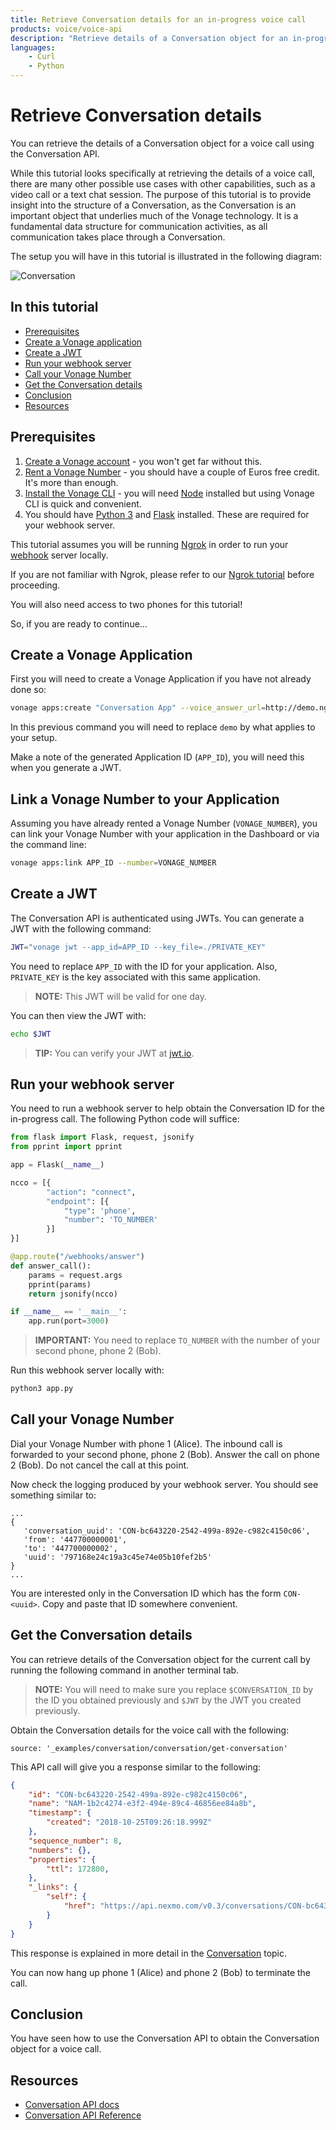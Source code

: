 ```yaml
---
title: Retrieve Conversation details for an in-progress voice call
products: voice/voice-api
description: "Retrieve details of a Conversation object for an in-progress voice call"
languages:
    - Curl
    - Python
---
```


# Retrieve Conversation details

You can retrieve the details of a Conversation object for a voice call using the Conversation API.

While this tutorial looks specifically at retrieving the details of a voice call, there are many other possible use cases with other capabilities, such as a video call or a text chat session. The purpose of this tutorial is to provide insight into the structure of a Conversation, as the Conversation is an important object that underlies much of the Vonage technology. It is a fundamental data structure for communication activities, as all communication takes place through a Conversation.

The setup you will have in this tutorial is illustrated in the following diagram:

![Conversation](/images/conversation-api/call-forward-conversation.png)

## In this tutorial

- [Prerequisites](#prerequisites)
- [Create a Vonage application](#create-a-nexmo-application)
- [Create a JWT](#create-a-jwt)
- [Run your webhook server](#run-your-webhook-server)
- [Call your Vonage Number](#call-your-nexmo-number)
- [Get the Conversation details](#get-the-conversation-details)
- [Conclusion](#conclusion)
- [Resources](#resources)

## Prerequisites

1. [Create a Vonage account](/account/guides/management#create-and-configure-a-nexmo-account) - you won't get far without this.
2. [Rent a Vonage Number](/account/guides/numbers#rent-virtual-numbers) - you should have a couple of Euros free credit. It's more than enough.
3. [Install the Vonage CLI](/application/vonage-cli) - you will need [Node](https://nodejs.org) installed but using Vonage CLI is quick and convenient.
4. You should have [Python 3](https://realpython.com/installing-python/) and [Flask](http://flask.pocoo.org/) installed. These are required for your webhook server.

This tutorial assumes you will be running [Ngrok](https://ngrok.com) in order to run your [webhook](/concepts/guides/webhooks) server locally.

If you are not familiar with Ngrok, please refer to our [Ngrok tutorial](https://www.nexmo.com/blog/2017/07/04/local-development-nexmo-ngrok-tunnel-dr/) before proceeding.

You will also need access to two phones for this tutorial!

So, if you are ready to continue...

## Create a Vonage Application

First you will need to create a Vonage Application if you have not already done so:

``` bash
vonage apps:create "Conversation App" --voice_answer_url=http://demo.ngrok.io/webhooks/answer  --voice_event_url=http://demo.ngrok.io/webhooks/event
```

In this previous command you will need to replace `demo` by what applies to your setup.

Make a note of the generated Application ID (`APP_ID`), you will need this when you generate a JWT.

## Link a Vonage Number to your Application

Assuming you have already rented a Vonage Number (`VONAGE_NUMBER`), you can link your Vonage Number with your application in the Dashboard or via the command line:

``` bash
vonage apps:link APP_ID --number=VONAGE_NUMBER
```

## Create a JWT

The Conversation API is authenticated using JWTs. You can generate a JWT with the following command:

``` bash
JWT="vonage jwt --app_id=APP_ID --key_file=./PRIVATE_KEY"
```

You need to replace `APP_ID` with the ID for your application. Also, `PRIVATE_KEY` is the key associated with this same application.

> **NOTE:** This JWT will be valid for one day.

You can then view the JWT with:

``` bash
echo $JWT
```

> **TIP:** You can verify your JWT at [jwt.io](https://jwt.io).

## Run your webhook server

You need to run a webhook server to help obtain the Conversation ID for the in-progress call. The following Python code will suffice:

``` python
from flask import Flask, request, jsonify
from pprint import pprint

app = Flask(__name__)

ncco = [{
        "action": "connect",
        "endpoint": [{
            "type": 'phone',
            "number": 'TO_NUMBER'
        }]
}]

@app.route("/webhooks/answer")
def answer_call():
    params = request.args
    pprint(params)
    return jsonify(ncco)

if __name__ == '__main__':
    app.run(port=3000)
```

> **IMPORTANT:** You need to replace `TO_NUMBER` with the number of your second phone, phone 2 (Bob).

Run this webhook server locally with:

``` bash
python3 app.py
```

## Call your Vonage Number

Dial your Vonage Number with phone 1 (Alice). The inbound call is forwarded to your second phone, phone 2 (Bob). Answer the call on phone 2 (Bob). Do not cancel the call at this point.

Now check the logging produced by your webhook server. You should see something similar to:

```
...
{
   'conversation_uuid': 'CON-bc643220-2542-499a-892e-c982c4150c06',
   'from': '447700000001',
   'to': '447700000002',
   'uuid': '797168e24c19a3c45e74e05b10fef2b5'
}
...
```

You are interested only in the Conversation ID which has the form `CON-<uuid>`. Copy and paste that ID somewhere convenient.

## Get the Conversation details

You can retrieve details of the Conversation object for the current call by running the following command in another terminal tab.

> **NOTE:** You will need to make sure you replace `$CONVERSATION_ID` by the ID you obtained previously and `$JWT` by the JWT you created previously.

Obtain the Conversation details for the voice call with the following:

```code_snippets
source: '_examples/conversation/conversation/get-conversation'
```

This API call will give you a response similar to the following:

``` json
{
    "id": "CON-bc643220-2542-499a-892e-c982c4150c06",
    "name": "NAM-1b2c4274-e3f2-494e-89c4-46856ee84a8b",
    "timestamp": {
        "created": "2018-10-25T09:26:18.999Z"
    },
    "sequence_number": 8,
    "numbers": {},
    "properties": {
        "ttl": 172800,
    },
    "_links": {
        "self": {
            "href": "https://api.nexmo.com/v0.3/conversations/CON-bc643220-2542-499a-892e-c982c4150c06"
        }
    }
}
```

This response is explained in more detail in the [Conversation](/conversation/concepts/conversation) topic.

You can now hang up phone 1 (Alice) and phone 2 (Bob) to terminate the call.

## Conclusion

You have seen how to use the Conversation API to obtain the Conversation object for a voice call.

## Resources

* [Conversation API docs](/conversation/overview)
* [Conversation API Reference](/api/conversation/)
